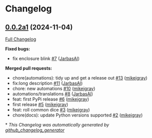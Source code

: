 # Changelog

## [0.0.2a1](https://github.com/OpenVoiceOS/skill-ovos-randomness/tree/0.0.2a1) (2024-11-04)

[Full Changelog](https://github.com/OpenVoiceOS/skill-ovos-randomness/compare/0.0.1...0.0.2a1)

**Fixed bugs:**

- fix enclosure blink [\#7](https://github.com/OpenVoiceOS/skill-ovos-randomness/pull/7) ([JarbasAl](https://github.com/JarbasAl))

**Merged pull requests:**

- chore\(automations\): tidy up and get a release out [\#13](https://github.com/OpenVoiceOS/skill-ovos-randomness/pull/13) ([mikejgray](https://github.com/mikejgray))
- fix:long description [\#11](https://github.com/OpenVoiceOS/skill-ovos-randomness/pull/11) ([JarbasAl](https://github.com/JarbasAl))
- chore: new automations [\#10](https://github.com/OpenVoiceOS/skill-ovos-randomness/pull/10) ([mikejgray](https://github.com/mikejgray))
- automations/translations [\#8](https://github.com/OpenVoiceOS/skill-ovos-randomness/pull/8) ([JarbasAl](https://github.com/JarbasAl))
- feat: first PyPi release [\#6](https://github.com/OpenVoiceOS/skill-ovos-randomness/pull/6) ([mikejgray](https://github.com/mikejgray))
- first release [\#5](https://github.com/OpenVoiceOS/skill-ovos-randomness/pull/5) ([mikejgray](https://github.com/mikejgray))
- feat: roll common dice [\#3](https://github.com/OpenVoiceOS/skill-ovos-randomness/pull/3) ([mikejgray](https://github.com/mikejgray))
- chore\(docs\): update Python versions supported [\#2](https://github.com/OpenVoiceOS/skill-ovos-randomness/pull/2) ([mikejgray](https://github.com/mikejgray))



\* *This Changelog was automatically generated by [github_changelog_generator](https://github.com/github-changelog-generator/github-changelog-generator)*
